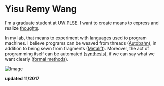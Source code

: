 Yisu Remy Wang
=========

I'm a graduate student at [UW PLSE](http://uwplse.org/). I want to create means
to express and
realize [thoughts](http://www.tractatuslogico-philosophicus.com/).

In my lab, that means to experiment with languages used to program machines. I
believe programs can be weaved from threads
([Autobahn](https://doi.org/10.1145/2976002.2976009)), in addition to being sewn
from fragments ([Metalift](http://metalift.uwplse.org)). Moreover, the act of
programming itself can be automated
([synthesis](http://dx.doi.org/10.1561/2500000010)), if we can say what we want
clearly ([formal methods](https://www.ncatlab.org/nlab/show/HomePage)).

![Image][1]

[1]: wishtree.jpg

**updated 11/2017**
